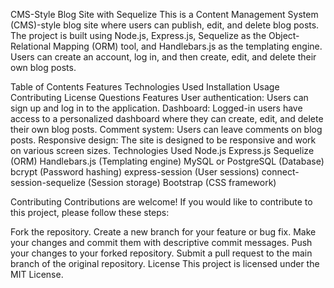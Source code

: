 CMS-Style Blog Site with Sequelize
This is a Content Management System (CMS)-style blog site where users can publish, edit, and delete blog posts. The project is built using Node.js, Express.js, Sequelize as the Object-Relational Mapping (ORM) tool, and Handlebars.js as the templating engine. Users can create an account, log in, and then create, edit, and delete their own blog posts.

Table of Contents
Features
Technologies Used
Installation
Usage
Contributing
License
Questions
Features
User authentication: Users can sign up and log in to the application.
Dashboard: Logged-in users have access to a personalized dashboard where they can create, edit, and delete their own blog posts.
Comment system: Users can leave comments on blog posts.
Responsive design: The site is designed to be responsive and work on various screen sizes.
Technologies Used
Node.js
Express.js
Sequelize (ORM)
Handlebars.js (Templating engine)
MySQL or PostgreSQL (Database)
bcrypt (Password hashing)
express-session (User sessions)
connect-session-sequelize (Session storage)
Bootstrap (CSS framework)

Contributing
Contributions are welcome! If you would like to contribute to this project, please follow these steps:

Fork the repository.
Create a new branch for your feature or bug fix.
Make your changes and commit them with descriptive commit messages.
Push your changes to your forked repository.
Submit a pull request to the main branch of the original repository.
License
This project is licensed under the MIT License.